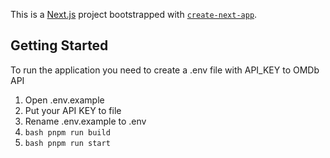 This is a [Next.js](https://nextjs.org/) project bootstrapped with [`create-next-app`](https://github.com/vercel/next.js/tree/canary/packages/create-next-app).

## Getting Started

To run the application you need to create a .env file with API_KEY to OMDb API

1. Open .env.example
2. Put your API KEY to file
3. Rename .env.example to .env
4. `bash pnpm run build `
5. `bash pnpm run start `
